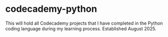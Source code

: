 # codecademy-python
This will hold all Codecademy projects that I have completed in the Python coding language during my learning process. Established August 2025.
